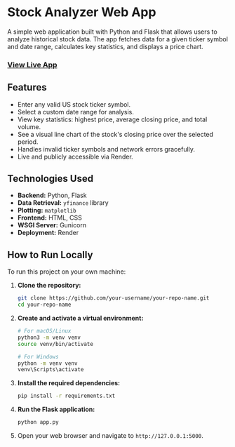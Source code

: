 # Stock Analyzer Web App

A simple web application built with Python and Flask that allows users to analyze historical stock data. The app fetches data for a given ticker symbol and date range, calculates key statistics, and displays a price chart.

### [View Live App](https://stockstats.onrender.com/)

## Features

- Enter any valid US stock ticker symbol.
- Select a custom date range for analysis.
- View key statistics: highest price, average closing price, and total volume.
- See a visual line chart of the stock's closing price over the selected period.
- Handles invalid ticker symbols and network errors gracefully.
- Live and publicly accessible via Render.

## Technologies Used

- **Backend:** Python, Flask
- **Data Retrieval:** `yfinance` library
- **Plotting:** `matplotlib`
- **Frontend:** HTML, CSS
- **WSGI Server:** Gunicorn
- **Deployment:** Render

## How to Run Locally

To run this project on your own machine:

1.  **Clone the repository:**

    ```bash
    git clone https://github.com/your-username/your-repo-name.git
    cd your-repo-name
    ```

2.  **Create and activate a virtual environment:**

    ```bash
    # For macOS/Linux
    python3 -m venv venv
    source venv/bin/activate

    # For Windows
    python -m venv venv
    venv\Scripts\activate
    ```

3.  **Install the required dependencies:**

    ```bash
    pip install -r requirements.txt
    ```

4.  **Run the Flask application:**

    ```bash
    python app.py
    ```

5.  Open your web browser and navigate to `http://127.0.0.1:5000`.
